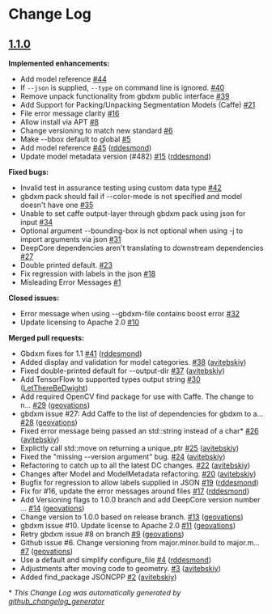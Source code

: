 # Change Log

## [1.1.0](https://github.com/DigitalGlobe/GGD-gbdxm/tree/HEAD)

**Implemented enhancements:**

- Add model reference [\#44](https://github.com/DigitalGlobe/GGD-gbdxm/issues/44)
- If `--json` is supplied, `--type` on command line is ignored. [\#40](https://github.com/DigitalGlobe/GGD-gbdxm/issues/40)
- Remove unpack functionality from gbdxm public interface [\#39](https://github.com/DigitalGlobe/GGD-gbdxm/issues/39)
- Add Support for Packing/Unpacking Segmentation Models \(Caffe\) [\#21](https://github.com/DigitalGlobe/GGD-gbdxm/issues/21)
- File error message clarity [\#16](https://github.com/DigitalGlobe/GGD-gbdxm/issues/16)
- Allow install via APT [\#8](https://github.com/DigitalGlobe/GGD-gbdxm/issues/8)
- Change versioning to match new standard [\#6](https://github.com/DigitalGlobe/GGD-gbdxm/issues/6)
- Make --bbox default to global [\#5](https://github.com/DigitalGlobe/GGD-gbdxm/issues/5)
- Add model reference [\#45](https://github.com/DigitalGlobe/GGD-gbdxm/pull/45) ([rddesmond](https://github.com/rddesmond))
- Update model metadata version \(\#482\) [\#15](https://github.com/DigitalGlobe/GGD-gbdxm/pull/15) ([rddesmond](https://github.com/rddesmond))

**Fixed bugs:**

- Invalid test in assurance testing using custom data type [\#42](https://github.com/DigitalGlobe/GGD-gbdxm/issues/42)
- gbdxm pack should fail if --color-mode is not specified and model doesn't have one [\#35](https://github.com/DigitalGlobe/GGD-gbdxm/issues/35)
- Unable to set caffe output-layer through gbdxm pack using json for input [\#34](https://github.com/DigitalGlobe/GGD-gbdxm/issues/34)
- Optional argument --bounding-box is not optional when using -j to import arguments via json [\#31](https://github.com/DigitalGlobe/GGD-gbdxm/issues/31)
- DeepCore dependencies aren't translating to downstream dependencies [\#27](https://github.com/DigitalGlobe/GGD-gbdxm/issues/27)
- Double printed default. [\#23](https://github.com/DigitalGlobe/GGD-gbdxm/issues/23)
- Fix regression with labels in the json [\#18](https://github.com/DigitalGlobe/GGD-gbdxm/issues/18)
- Misleading Error Messages  [\#1](https://github.com/DigitalGlobe/GGD-gbdxm/issues/1)

**Closed issues:**

- Error message when using --gbdxm-file contains boost error [\#32](https://github.com/DigitalGlobe/GGD-gbdxm/issues/32)
- Update licensing to Apache 2.0 [\#10](https://github.com/DigitalGlobe/GGD-gbdxm/issues/10)

**Merged pull requests:**

- Gbdxm fixes for 1.1 [\#41](https://github.com/DigitalGlobe/GGD-gbdxm/pull/41) ([rddesmond](https://github.com/rddesmond))
- Added display and validation for model categories. [\#38](https://github.com/DigitalGlobe/GGD-gbdxm/pull/38) ([avitebskiy](https://github.com/avitebskiy))
- Fixed double-printed default for --output-dir [\#37](https://github.com/DigitalGlobe/GGD-gbdxm/pull/37) ([avitebskiy](https://github.com/avitebskiy))
- Add TensorFlow to supported types output string [\#30](https://github.com/DigitalGlobe/GGD-gbdxm/pull/30) ([LetThereBeDwight](https://github.com/LetThereBeDwight))
- Add required OpenCV find package for use with Caffe.  The change to n… [\#29](https://github.com/DigitalGlobe/GGD-gbdxm/pull/29) ([geovations](https://github.com/geovations))
- gbdxm issue \#27: Add Caffe to the list of dependencies for gbdxm to a… [\#28](https://github.com/DigitalGlobe/GGD-gbdxm/pull/28) ([geovations](https://github.com/geovations))
- Fixed error message being passed an std::string instead of a char\* [\#26](https://github.com/DigitalGlobe/GGD-gbdxm/pull/26) ([avitebskiy](https://github.com/avitebskiy))
- Explictly call std::move on returning a unique\_ptr [\#25](https://github.com/DigitalGlobe/GGD-gbdxm/pull/25) ([avitebskiy](https://github.com/avitebskiy))
- Fixed the "missing --version argument" bug. [\#24](https://github.com/DigitalGlobe/GGD-gbdxm/pull/24) ([avitebskiy](https://github.com/avitebskiy))
- Refactoring to catch up to all the latest DC changes. [\#22](https://github.com/DigitalGlobe/GGD-gbdxm/pull/22) ([avitebskiy](https://github.com/avitebskiy))
- Changes after Model and ModelMetadata refactoring. [\#20](https://github.com/DigitalGlobe/GGD-gbdxm/pull/20) ([avitebskiy](https://github.com/avitebskiy))
- Bugfix for regression to allow labels supplied in JSON [\#19](https://github.com/DigitalGlobe/GGD-gbdxm/pull/19) ([rddesmond](https://github.com/rddesmond))
- Fix for \#16, update the error messages around files [\#17](https://github.com/DigitalGlobe/GGD-gbdxm/pull/17) ([rddesmond](https://github.com/rddesmond))
- Add Versioning flags to 1.0.0 branch and add DeepCore version number … [\#14](https://github.com/DigitalGlobe/GGD-gbdxm/pull/14) ([geovations](https://github.com/geovations))
- Change version to 1.0.0 based on release branch. [\#13](https://github.com/DigitalGlobe/GGD-gbdxm/pull/13) ([geovations](https://github.com/geovations))
- gbdxm issue \#10. Update license to Apache 2.0 [\#11](https://github.com/DigitalGlobe/GGD-gbdxm/pull/11) ([geovations](https://github.com/geovations))
- Retry gbdxm issue \#8 on branch [\#9](https://github.com/DigitalGlobe/GGD-gbdxm/pull/9) ([geovations](https://github.com/geovations))
- Github issue \#6.  Change versioning from major.minor.build to major.m… [\#7](https://github.com/DigitalGlobe/GGD-gbdxm/pull/7) ([geovations](https://github.com/geovations))
- Use a default and simplify configure\_file [\#4](https://github.com/DigitalGlobe/GGD-gbdxm/pull/4) ([rddesmond](https://github.com/rddesmond))
- Adjustments after moving code to geometry. [\#3](https://github.com/DigitalGlobe/GGD-gbdxm/pull/3) ([avitebskiy](https://github.com/avitebskiy))
- Added find\_package JSONCPP [\#2](https://github.com/DigitalGlobe/GGD-gbdxm/pull/2) ([avitebskiy](https://github.com/avitebskiy))



\* *This Change Log was automatically generated by [github_changelog_generator](https://github.com/skywinder/Github-Changelog-Generator)*
